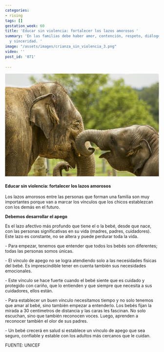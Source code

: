 ```yaml
---
categories:
- rising
tags: []
gestation_week: 60
title: 'Educar sin violencia: fortalecer los lazos amorosos '
summary: 'En las familias debe haber amor, contención, respeto, diálogo, atención
  y sinceridad. '
image: "/assets/images/crianza_sin_violencia_3.png"
video: ''
post_id: '071'

---
```

![](/assets/images/crianza_sin_violencia_2a.png)

#### Educar sin violencia: fortalecer los lazos amorosos

Los lazos amorosos entre las personas que forman una familia son muy importantes porque van a marcar los vínculos que los chicos establezcan con los demás en el futuro.

**Debemos desarrollar el apego**

Es el lazo afectivo más profundo que tiene el o la bebé, desde que nace, con las personas significativas en su vida (madres, padres, cuidadores). Este lazo es constante, no se altera y puede perdurar toda la vida.

\- Para empezar, tenemos que entender que todos los bebés son diferentes; todas las personas somos únicas.

\- El vínculo de apego no se logra atendiendo solo a las necesidades físicas del bebé. Es imprescindible tener en cuenta también sus necesidades emocionales.

\- Este vínculo se hace fuerte cuando el bebé siente que es cuidado y protegido con cariño, que lo entienden y que siempre que necesita a sus cuidadores, ellos están.

\- Para establecer un buen vínculo necesitamos tiempo y no solo tenemos que amar al bebé, sino también empezar a entenderlo. Los bebés fijan la mirada a 30 centímetros de distancia y las caras les fascinan. No solo escuchan, sino que también reconocen voces. Luego, aprenden a reconocer también el olor de sus padres.

\- Un bebé crecerá en salud si establece un vínculo de apego que sea seguro, confiable y estable con los adultos más cercanos que le cuidan.

FUENTE: UNICEF